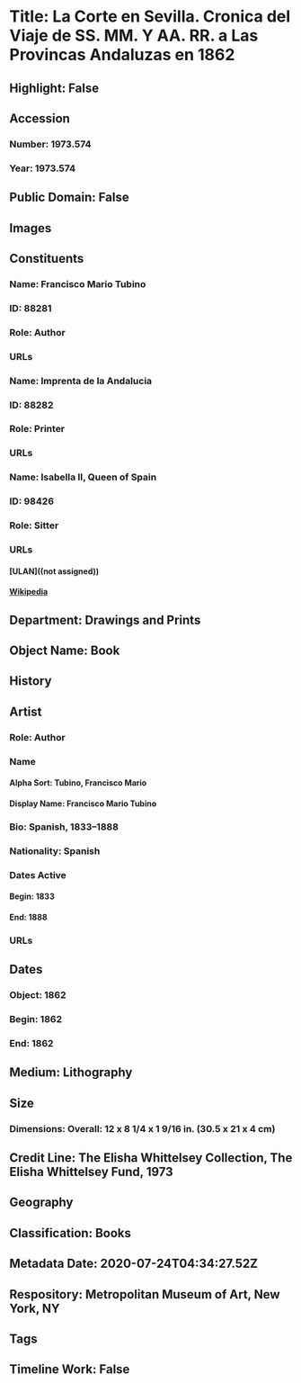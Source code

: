 # Title: La Corte en Sevilla. Cronica del Viaje de SS. MM. Y AA. RR. a Las Provincas Andaluzas en 1862
## Highlight: False
## Accession
### Number: 1973.574
### Year: 1973.574
## Public Domain: False
## Images
## Constituents
### Name: Francisco Mario Tubino
### ID: 88281
### Role: Author
### URLs
### Name: Imprenta de la Andalucia
### ID: 88282
### Role: Printer
### URLs
### Name: Isabella II, Queen of Spain
### ID: 98426
### Role: Sitter
### URLs
#### [ULAN]((not assigned))
#### [Wikipedia](https://www.wikidata.org/wiki/Q183085)
## Department: Drawings and Prints
## Object Name: Book
## History
## Artist
### Role: Author
### Name
#### Alpha Sort: Tubino, Francisco Mario
#### Display Name: Francisco Mario Tubino
### Bio: Spanish, 1833–1888
### Nationality: Spanish
### Dates Active
#### Begin: 1833
#### End: 1888
### URLs
## Dates
### Object: 1862
### Begin: 1862
### End: 1862
## Medium: Lithography
## Size
### Dimensions: Overall: 12 x 8 1/4 x 1 9/16 in. (30.5 x 21 x 4 cm)
## Credit Line: The Elisha Whittelsey Collection, The Elisha Whittelsey Fund, 1973
## Geography
## Classification: Books
## Metadata Date: 2020-07-24T04:34:27.52Z
## Respository: Metropolitan Museum of Art, New York, NY
## Tags
## Timeline Work: False